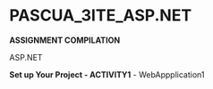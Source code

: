 # PASCUA_3ITE_ASP.NET
**ASSIGNMENT COMPILATION**

ASP.NET

**Set up Your Project - ACTIVITY1** - WebAppplication1
